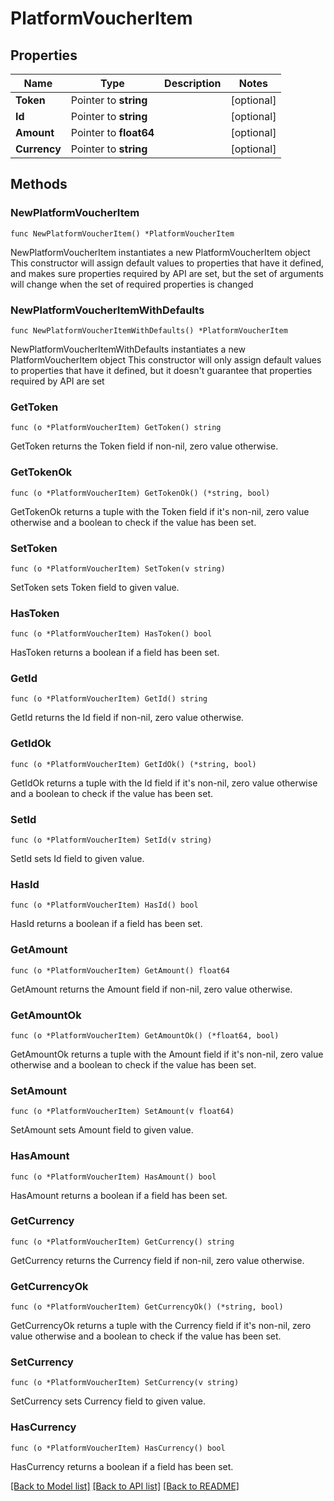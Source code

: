 # PlatformVoucherItem

## Properties

Name | Type | Description | Notes
------------ | ------------- | ------------- | -------------
**Token** | Pointer to **string** |  | [optional] 
**Id** | Pointer to **string** |  | [optional] 
**Amount** | Pointer to **float64** |  | [optional] 
**Currency** | Pointer to **string** |  | [optional] 

## Methods

### NewPlatformVoucherItem

`func NewPlatformVoucherItem() *PlatformVoucherItem`

NewPlatformVoucherItem instantiates a new PlatformVoucherItem object
This constructor will assign default values to properties that have it defined,
and makes sure properties required by API are set, but the set of arguments
will change when the set of required properties is changed

### NewPlatformVoucherItemWithDefaults

`func NewPlatformVoucherItemWithDefaults() *PlatformVoucherItem`

NewPlatformVoucherItemWithDefaults instantiates a new PlatformVoucherItem object
This constructor will only assign default values to properties that have it defined,
but it doesn't guarantee that properties required by API are set

### GetToken

`func (o *PlatformVoucherItem) GetToken() string`

GetToken returns the Token field if non-nil, zero value otherwise.

### GetTokenOk

`func (o *PlatformVoucherItem) GetTokenOk() (*string, bool)`

GetTokenOk returns a tuple with the Token field if it's non-nil, zero value otherwise
and a boolean to check if the value has been set.

### SetToken

`func (o *PlatformVoucherItem) SetToken(v string)`

SetToken sets Token field to given value.

### HasToken

`func (o *PlatformVoucherItem) HasToken() bool`

HasToken returns a boolean if a field has been set.

### GetId

`func (o *PlatformVoucherItem) GetId() string`

GetId returns the Id field if non-nil, zero value otherwise.

### GetIdOk

`func (o *PlatformVoucherItem) GetIdOk() (*string, bool)`

GetIdOk returns a tuple with the Id field if it's non-nil, zero value otherwise
and a boolean to check if the value has been set.

### SetId

`func (o *PlatformVoucherItem) SetId(v string)`

SetId sets Id field to given value.

### HasId

`func (o *PlatformVoucherItem) HasId() bool`

HasId returns a boolean if a field has been set.

### GetAmount

`func (o *PlatformVoucherItem) GetAmount() float64`

GetAmount returns the Amount field if non-nil, zero value otherwise.

### GetAmountOk

`func (o *PlatformVoucherItem) GetAmountOk() (*float64, bool)`

GetAmountOk returns a tuple with the Amount field if it's non-nil, zero value otherwise
and a boolean to check if the value has been set.

### SetAmount

`func (o *PlatformVoucherItem) SetAmount(v float64)`

SetAmount sets Amount field to given value.

### HasAmount

`func (o *PlatformVoucherItem) HasAmount() bool`

HasAmount returns a boolean if a field has been set.

### GetCurrency

`func (o *PlatformVoucherItem) GetCurrency() string`

GetCurrency returns the Currency field if non-nil, zero value otherwise.

### GetCurrencyOk

`func (o *PlatformVoucherItem) GetCurrencyOk() (*string, bool)`

GetCurrencyOk returns a tuple with the Currency field if it's non-nil, zero value otherwise
and a boolean to check if the value has been set.

### SetCurrency

`func (o *PlatformVoucherItem) SetCurrency(v string)`

SetCurrency sets Currency field to given value.

### HasCurrency

`func (o *PlatformVoucherItem) HasCurrency() bool`

HasCurrency returns a boolean if a field has been set.


[[Back to Model list]](../README.md#documentation-for-models) [[Back to API list]](../README.md#documentation-for-api-endpoints) [[Back to README]](../README.md)


